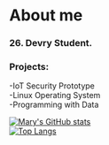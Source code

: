 # About me
### 26. Devry Student. 

### Projects:
-IoT Security Prototype </br>
-Linux Operating System </br>
-Programming with Data </br>

[![Mary's GitHub stats](https://github-readme-stats.vercel.app/api?username=maryclayton512)](https://github.com/maryclayton512/github-readme-stats) </br>
[![Top Langs](https://github-readme-stats.vercel.app/api/top-langs/?username=maryclayton512)](https://github.com/maryclayton512/github-readme-stats)
